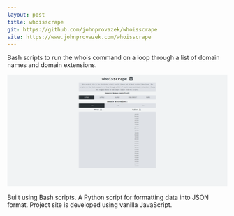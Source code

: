 ```yaml
---
layout: post
title: whoisscrape
git: https://github.com/johnprovazek/whoisscrape
site: https://www.johnprovazek.com/whoisscrape
---
```


Bash scripts to run the whois command on a loop through a list of domain names and domain extensions.

[![whoisscrape](../public/whoisscrape.png)](https://www.johnprovazek.com/whoisscrape)

Built using Bash scripts. A Python script for formatting data into JSON format. Project site is developed using vanilla JavaScript.

